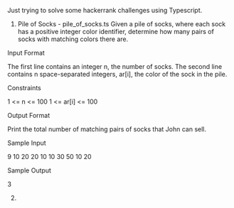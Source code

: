 Just trying to solve some hackerrank challenges using Typescript.

1) Pile of Socks - pile_of_socks.ts
Given a pile of socks, where each sock has a positive integer color identifier, determine how many pairs of socks with matching colors there are.

Input Format

The first line contains an integer n, the number of socks.
The second line contains n space-separated integers, ar[i], the color of the sock in the pile.

Constraints

1 <= n <= 100
1 <= ar[i] <= 100

Output Format

Print the total number of matching pairs of socks that John can sell.

Sample Input

9
10 20 20 10 10 30 50 10 20

Sample Output

3


2) 